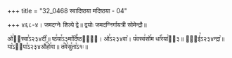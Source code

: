 +++
title = "32_0468 स्वादिष्ठया मदिष्ठया - 04"

+++
४६८-४। जमदग्नेः शिल्पे द्वे॥ द्वयोः जमदग्निर्गायत्री सोमेन्द्रौ॥

ओ꣢इ᳐स्वा꣣ऽ२३४दी꣥॥ ष्ठ꣢या꣯ऽ३मा꣡दि꣪ष्ठया꣢᳐। ओ꣣ऽ२३४वा꣥। प꣡वस्व꣢सो꣯म धा꣡꣯रया꣢ऽ᳐३॥ ओ꣢᳐ई꣣ऽ२३४न्द्रा꣥॥ या꣡ऽ२᳐पा꣣ऽ२३४औ꣥꣯हो꣯वा॥ त꣢वे꣯सु꣣ता꣢ऽ१ः॥